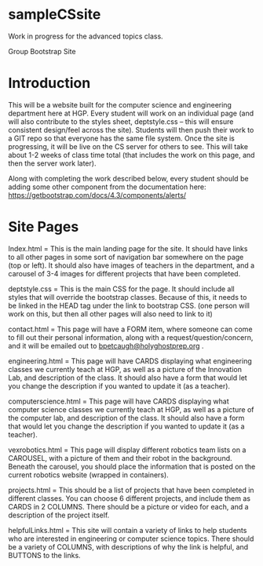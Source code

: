 # sampleCSsite
Work in progress for the advanced topics class. 

Group Bootstrap Site

# Introduction
This will be a website built for the computer science and engineering department here at HGP. Every student will work on an individual page (and will also contribute to the styles sheet, deptstyle.css – this will ensure consistent design/feel across the site).  Students will then push their work to a GIT repo so that everyone has the same file system. Once the site is progressing, it will be live on the CS server for others to see. This will take about 1-2 weeks of class time total (that includes the work on this page, and then the server work later).

Along with completing the work described below, every student should be adding some other component from the documentation here: https://getbootstrap.com/docs/4.3/components/alerts/

# Site Pages

Index.html = This is the main landing page for the site. It should have links to all other pages in some sort of navigation bar somewhere on the page (top or left). It should also have images of teachers in the department, and a carousel of 3-4 images for different projects that have been completed. 

deptstyle.css = This is the main CSS for the page. It should include all styles that will override the bootstrap classes. Because of this, it needs to be linked in the HEAD tag under the link to bootstrap CSS. (one person will work on this, but then all other pages will also need to link to it)

contact.html = This page will have a FORM item, where someone can come to fill out their personal information, along with a request/question/concern, and it will be emailed out to bpetcaugh@holyghostprep.org . 

engineering.html = This page will have CARDS displaying what engineering classes we currently teach at HGP, as well as a picture of the Innovation Lab, and description of the class. It should also have a form that would let you change the description if you wanted to update it (as a teacher).

computerscience.html = This page will have CARDS displaying what computer science classes we currently teach at HGP, as well as a picture of the computer lab, and description of the class. It should also have a form that would let you change the description if you wanted to update it (as a teacher).

vexrobotics.html = This page will display different robotics team lists on a CAROUSEL, with a picture of them and their robot in the background. Beneath the carousel, you should place the information that is posted on the current robotics website (wrapped in containers).

projects.html = This should be a list of projects that have been completed in different classes. You can choose 6 different projects, and include them as CARDS in 2 COLUMNS. There should be a picture or video for each, and a description of the project itself. 

helpfulLinks.html = This site will contain a variety of links to help students who are interested in engineering or computer science topics. There should be a variety of COLUMNS, with descriptions of why the link is helpful, and BUTTONS to the links. 


